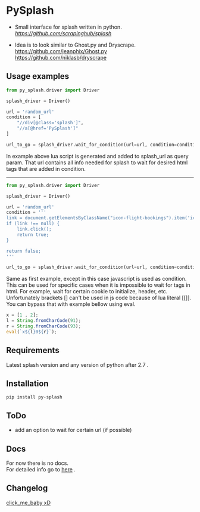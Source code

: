 # PySplash

- Small interface for splash written in python.<br />
*https://github.com/scrapinghub/splash*

- Idea is to look similar to Ghost.py and Dryscrape.<br />
https://github.com/jeanphix/Ghost.py<br />
https://github.com/niklasb/dryscrape

## Usage examples
``` python
from py_splash.driver import Driver

splash_driver = Driver()

url = 'random_url'
condition = [
    "//div[@class='splash']",
    "//a[@href='PySplash']"
]

url_to_go = splash_driver.wait_for_condition(url=url, condition=condition)
```

In example above lua script is generated and added to splash_url as query param.
That url contains all info needed for splash to wait for desired html tags that are added in condition.

---
``` python
from py_splash.driver import Driver

splash_driver = Driver()

url = 'random_url'
condition = '''
link = document.getElementsByClassName("icon-flight-bookings").item('icon-flight-bookings');
if (link !== null) {
    link.click();
    return true;
}

return false;
'''

url_to_go = splash_driver.wait_for_condition(url=url, condition=condition)
```

Same as first example, except in this case javascript is used as condition.
This can be used for specific cases when it is impossible to wait for tags in html.
For example, wait for certain cookie to initialize, header, etc.
Unfortunately brackets [] can't be used in js code because of lua literal [[]].
You can bypass that with example bellow using eval.
``` javascript
x = [1 , 2];
l = String.fromCharCode(91);
r = String.fromCharCode(93);
eval(`x${l}0${r}`);
```

## Requirements
Latest splash version and any version of python after 2.7 .

## Installation
```pip install py-splash```

## ToDo
- add an option to wait for certain url (if possible)

## Docs
For now there is no docs. <br />
For detailed info go to [here](./py_splash/driver.py) .

## Changelog
[click_me_baby xD](./CHANGELOG.md)
